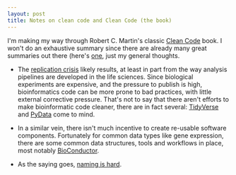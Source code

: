 ```yaml
---
layout: post
title: Notes on clean code and Clean Code (the book) 
---
```


I'm making my way through Robert C. Martin's classic [Clean Code](http://cleancoder.com/products) book. I won't do an exhaustive summary since there are already many great summaries out there (here's [one](https://gist.github.com/wojteklu/73c6914cc446146b8b533c0988cf8d29), just my general thoughts.

* The [replication crisis](https://jamanetwork.com/journals/jama/fullarticle/201218) likely results, at least in part from the way analysis pipelines are developed in the life sciences. Since biological experiments are expensive, and the pressure to publish is high, bioinformatics code can be more prone to bad practices, with little external corrective pressure. That's not to say that there aren't efforts to make bioinformatic code cleaner, there are in fact several: [TidyVerse](https://www.tidyverse.org/) and [PyData](https://pydata.org/) come to mind.

* In a similar vein, there isn't much incentive to create re-usable software components. Fortunately for common data types like gene expression, there are some common data structures, tools and workflows in place, most notably [BioConductor](https://www.bioconductor.org/). 

* As the saying goes, [naming is hard](https://carlalexander.ca/importance-naming-programming/). 

